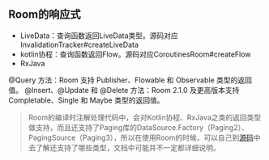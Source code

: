 ## Room的响应式
* LiveData：查询函数返回LiveData类型。源码对应InvalidationTracker#createLiveData
* kotlin协程：查询函数返回Flow。源码对应CoroutinesRoom#createFlow
* RxJava

@Query 方法：Room 支持 Publisher、Flowable 和 Observable 类型的返回值。
@Insert、@Update 和 @Delete 方法：Room 2.1.0 及更高版本支持 Completable、Single<T> 和 Maybe<T> 类型的返回值。

> Room的编译时注解处理代码中，会对Kotlin协程、RxJava之类的返回类型做支持，而且还支持了Paging库的DataSource.Factory（Paging2）、PagingSource（Paging3），所以在使用Room的时候，可以自己到[源码](https://androidx.tech/artifacts/room/room-compiler/2.3.0-source/androidx/room/ext/javapoet_ext.kt.html)中去了解还支持了哪些类型，文档中可能并不一定都详细说明。